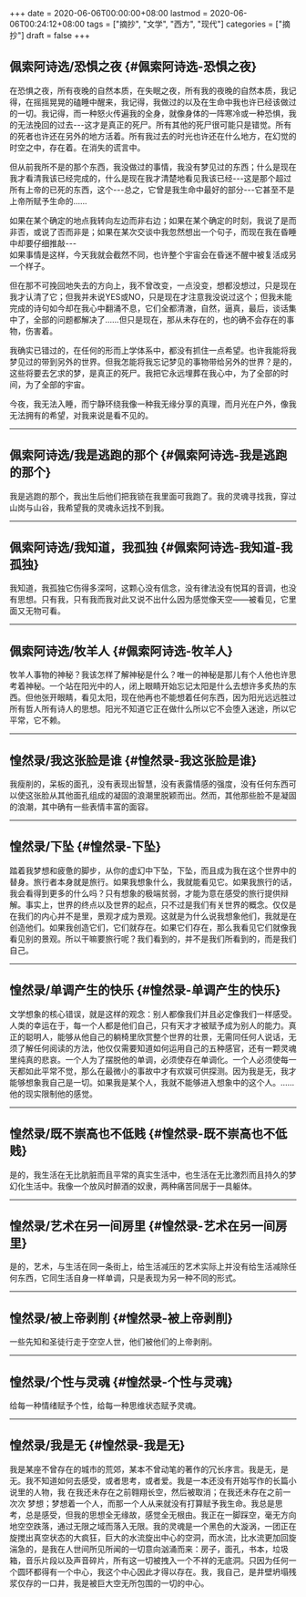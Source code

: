 +++
date = 2020-06-06T00:00:00+08:00
lastmod = 2020-06-06T00:24:12+08:00
tags = ["摘抄", "文学", "西方", "现代"]
categories = ["摘抄"]
draft = false
+++

## 佩索阿诗选/恐惧之夜 {#佩索阿诗选-恐惧之夜}

在恐惧之夜，所有夜晚的自然本质，在失眠之夜，所有我的夜晚的自然本质，我记得，在摇摇晃晃的磕睡中醒来，我记得，我做过的以及在生命中我也许已经该做过的一切。我记得，而一种怒火传遍我的全身，就像身体的一阵寒冷或一种恐惧，我的无法挽回的过去---这才是真正的死尸。所有其他的死尸很可能只是错觉。所有的死者也许还在另外的地方活着。所有我过去的时光也许还在什么地方，在幻觉的时空之中，存在着。在消失的谎言中。  

但从前我所不是的那个东西，我没做过的事情，我没有梦见过的东西；什么是现在我才看清我该已经完成的，什么是现在我才清楚地看见我该已经---这是那个超过所有上帝的已死的东西，这个---总之，它曾是我生命中最好的部分---它甚至不是上帝所赋予生命的……  

如果在某个确定的地点我转向左边而非右边；如果在某个确定的时刻，我说了是而非否，或说了否而非是；如果在某次交谈中我忽然想出一个句子，而现在我在昏睡中却要仔细推敲---  
如果事情是这样，今天我就会截然不同，也许整个宇宙会在昏迷不醒中被复活成另一个样子。  

但在那不可挽回地失去的方向上，我不曾改变，一点没变，想都没想过，只是现在我才认清了它；但我并未说YES或NO，只是现在才注意我没说过这个；但我未能完成的诗句如今却在我心中翻涌不息，它们全都清澈，自然，逼真，最后，谈话集中了，全部的问题都解决了……但只是现在，那从未存在的，也的确不会存在的事物，伤害着。  

我确实已错过的，在任何的形而上学体系中，都没有抓住一点希望。也许我能将我梦见过的带到另外的世界。但我怎能将我忘记梦见的事物带给另外的世界？是的，这些将要去乞求的梦，是真正的死尸。我把它永远埋葬在我心中，为了全部的时间，为了全部的宇宙。  

今夜，我无法入睡，而宁静环绕我像一种我无缘分享的真理，而月光在户外，像我无法拥有的希望，对我来说是看不见的。  

---


## 佩索阿诗选/我是逃跑的那个 {#佩索阿诗选-我是逃跑的那个}

我是逃跑的那个，我出生后他们把我锁在我里面可我跑了。我的灵魂寻找我，穿过山岗与山谷，我希望我的灵魂永远找不到我。  

---


## 佩索阿诗选/我知道，我孤独 {#佩索阿诗选-我知道-我孤独}

我知道，我孤独它伤得多深呵，这颗心没有信念，没有律法没有悦耳的音调，也没有思想。只有我，只有我而我对此又说不出什么因为感觉像天空——被看见，它里面又无物可看。  

---


## 佩索阿诗选/牧羊人 {#佩索阿诗选-牧羊人}

牧羊人事物的神秘？我该怎样了解神秘是什么？唯一的神秘是那儿有个人他也许思考着神秘。一个站在阳光中的人，闭上眼睛开始忘记太阳是什么去想许多炙热的东西。但他张开眼睛，看见太阳，现在他再也不能想着任何东西，因为阳光远远胜过所有哲人所有诗人的思想。阳光不知道它正在做什么所以它不会堕入迷途，所以它平常，它不赖。  

---


## 惶然录/我这张脸是谁 {#惶然录-我这张脸是谁}

我瘦削的，呆板的面孔，没有表现出智慧，没有表露情感的强度，没有任何东西可以使这张脸从其他面孔组成的凝固的浪潮里脱颖而出。然而，其他那些脸不是凝固的浪潮，其中确有一些表情丰富的面容。  

---


## 惶然录/下坠 {#惶然录-下坠}

踏着我梦想和疲惫的脚步，从你的虚幻中下坠，下坠，而且成为我在这个世界中的替身。旅行者本身就是旅行。如果我想象什么，我就能看见它。如果我旅行的话，我会看得到更多的什么吗？只有想象的极端贫弱，才能为意在感受的旅行提供辩解。事实上，世界的终点以及世界的起点，只不过是我们有关世界的概念。仅仅是在我们的内心并不是里，景观才成为景观。这就是为什么说我想象他们，我就是在创造他们。如果我创造它们，它们就存在。如果它们存在，那么我看见它们就像我看见别的景观。所以干嘛要旅行呢？我们看到的，并不是我们所看到的，而是我们自己。  

---


## 惶然录/单调产生的快乐 {#惶然录-单调产生的快乐}

文学想象的核心错误，就是这样的观念：别人都像我们并且必定像我们一样感受。人类的幸运在于，每一个人都是他们自己，只有天才才被赋予成为别人的能力。真正的聪明人，能够从他自己的躺椅里欣赏整个世界的壮景，无需同任何人说话，无须了解任何阅读的方法，他仅仅需要知道如何运用自己的五种感官，还有一颗灵魂里纯真的悲哀。一个人为了摆脱他的单调，必须使存在单调化。一个人必须使每一天都如此平常不觉，那么在最微小的事故中才有欢娱可供探测。因为我是无，我才能够想象我自己是一切。如果我是某个人，我就不能够进入想象中的这个人。……他的现实限制他的感觉。  

---


## 惶然录/既不崇高也不低贱 {#惶然录-既不崇高也不低贱}

是的，我生活在无比肮脏而且平常的真实生活中，也生活在无比激烈而且持久的梦幻化生活中。我像一个放风时醉酒的奴隶，两种痛苦同居于一具躯体。  

---


## 惶然录/艺术在另一间房里 {#惶然录-艺术在另一间房里}

是的，艺术，与生活在同一条街上，给生活减压的艺术实际上并没有给生活减除任何东西，它同生活自身一样单调，只是表现为另一种不同的形式。  

---


## 惶然录/被上帝剥削 {#惶然录-被上帝剥削}

一些先知和圣徒行走于空空人世，他们被他们的上帝剥削。  

---


## 惶然录/个性与灵魂 {#惶然录-个性与灵魂}

给每一种情绪赋予个性，给每一种思维状态赋予灵魂。  

---


## 惶然录/我是无 {#惶然录-我是无}

我是某座不曾存在的城市的荒郊，某本不曾动笔的著作的冗长序言。我是无，是无。我不知道如何去感受，或者思考，或者爱。我是一本还没有开始写作的长篇小说里的人物，我 在我还未存在之前翱翔长空，然后被取消；在我还未存在之前一次次 梦想；梦想着一个人，而那一个人从来就没有打算赋予我生命。我总是思考，总是感受，但我的思想全无缘故，感觉全无根由。我正在一脚踩空，毫无方向地空空跌落，通过无限之域而落入无限。我的灵魂是一个黑色的大漩涡，一团正在旋搅出真空状态的大疯狂，巨大的水流旋出中心的空洞，而水流，比水流更加回旋湍急的，是我在人世间所见所闻的一切意向汹涌而来：房子，面孔，书本，垃圾箱，音乐片段以及声音碎片，所有这一切被拽入一个不祥的无底洞。只因为任何一个圆环都得有一个中心，我这个中心因此才得以存在。我，我自己，是井壁坍塌残浆仅存的一口井，我是被巨大空无所包围的一切的中心。
